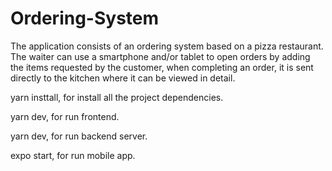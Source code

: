 # Ordering-System
The application consists of an ordering system based on a pizza restaurant. The waiter can use a smartphone and/or tablet to open orders by adding the items requested by the customer, when completing an order, it is sent directly to the kitchen where it can be viewed in detail.

yarn insttall, for install all the project dependencies.

yarn dev, for run frontend.

yarn dev, for run backend server.

expo start, for run mobile app.
